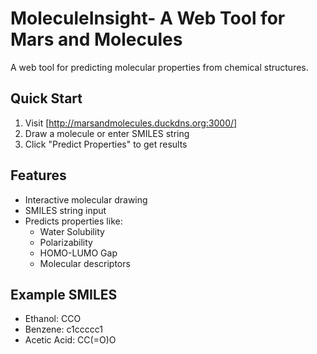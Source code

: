 # MoleculeInsight- A Web Tool for Mars and Molecules

A web tool for predicting molecular properties from chemical structures.

## Quick Start

1. Visit [http://marsandmolecules.duckdns.org:3000/]
2. Draw a molecule or enter SMILES string
3. Click "Predict Properties" to get results

## Features

- Interactive molecular drawing
- SMILES string input
- Predicts properties like:
  - Water Solubility
  - Polarizability
  - HOMO-LUMO Gap
  - Molecular descriptors

## Example SMILES

- Ethanol: CCO
- Benzene: c1ccccc1
- Acetic Acid: CC(=O)O